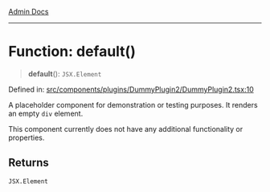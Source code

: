 [Admin Docs](/)

***

# Function: default()

> **default**(): `JSX.Element`

Defined in: [src/components/plugins/DummyPlugin2/DummyPlugin2.tsx:10](https://github.com/gautam-divyanshu/talawa-admin/blob/69cd9f147d3701d1db7821366b2c564d1fb49f77/src/components/plugins/DummyPlugin2/DummyPlugin2.tsx#L10)

A placeholder component for demonstration or testing purposes.
It renders an empty `div` element.

This component currently does not have any additional functionality
or properties.

## Returns

`JSX.Element`

